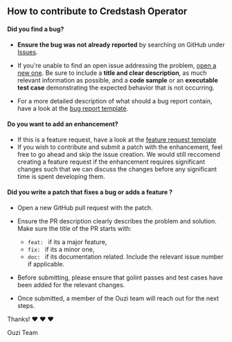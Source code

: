 ## How to contribute to Credstash Operator

#### **Did you find a bug?**

* **Ensure the bug was not already reported** by searching on GitHub under [Issues](https://github.com/ouzi-dev/credstash-operator/issues).

* If you're unable to find an open issue addressing the problem, [open a new one](https://github.com/ouzi-dev/credstash-operator/issues/new). Be sure to include a **title and clear description**, as much relevant information as possible, and a **code sample** or an **executable test case** demonstrating the expected behavior that is not occurring.

* For a more detailed description of what should a bug report contain, have a look at the [bug report template](.github/ISSUE_TEMPLATE/bug_report.md).

#### **Do you want to add an enhancement?**

* If this is a feature request, have a look at the [feature request template](.github/ISSUE_TEMPLATE/feature_request.md)
* If you wish to contribute and submit a patch with the enhancement, feel free to go ahead and skip the issue creation. We would still reccomend creating a feature request if the enhancement requires significant changes such that we can discuss the changes before any significant time is spent developing them.

#### **Did you write a patch that fixes a bug or adds a feature ?**

* Open a new GitHub pull request with the patch.

* Ensure the PR description clearly describes the problem and solution. 
  Make sure the title of the PR starts with:
  - `feat: ` if its a major feature,
  - `fix: ` if its a minor one,
  - `doc: ` if its documentation related.
  Include the relevant issue number if applicable.  

* Before submitting, please ensure that golint passes and test cases have been added for the relevant changes.
* Once submitted, a member of the Ouzi team will reach out for the next steps.

Thanks! :heart: :heart: :heart:

Ouzi Team